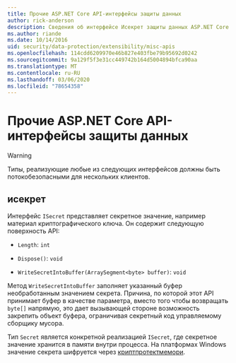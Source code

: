 ```yaml
---
title: Прочие ASP.NET Core API-интерфейсы защиты данных
author: rick-anderson
description: Сведения об интерфейсе Исекрет защиты данных ASP.NET Core.
ms.author: riande
ms.date: 10/14/2016
uid: security/data-protection/extensibility/misc-apis
ms.openlocfilehash: 114cdd6209970e46b827e403fbe79b95692d0242
ms.sourcegitcommit: 9a129f5f3e31cc449742b164d5004894bfca90aa
ms.translationtype: MT
ms.contentlocale: ru-RU
ms.lasthandoff: 03/06/2020
ms.locfileid: "78654358"
---
```

# <a name="miscellaneous-aspnet-core-data-protection-apis"></a>Прочие ASP.NET Core API-интерфейсы защиты данных

<a name="data-protection-extensibility-mics-apis"></a>

>[!WARNING]
> Типы, реализующие любые из следующих интерфейсов должны быть потокобезопасными для нескольких клиентов.

## <a name="isecret"></a>исекрет

Интерфейс `ISecret` представляет секретное значение, например материал криптографического ключа. Он содержит следующую поверхность API:

* `Length`: `int`

* `Dispose()`: `void`

* `WriteSecretIntoBuffer(ArraySegment<byte> buffer)`: `void`

Метод `WriteSecretIntoBuffer` заполняет указанный буфер необработанным значением секрета. Причина, по которой этот API принимает буфер в качестве параметра, вместо того чтобы возвращать `byte[]` напрямую, это дает вызывающей стороне возможность закрепить объект буфера, ограничивая секретный код управляемому сборщику мусора.

Тип `Secret` является конкретной реализацией `ISecret`, где секретное значение хранится в памяти внутри процесса. На платформах Windows значение секрета шифруется через [криптпротектмемори](https://msdn.microsoft.com/library/windows/desktop/aa380262(v=vs.85).aspx).
